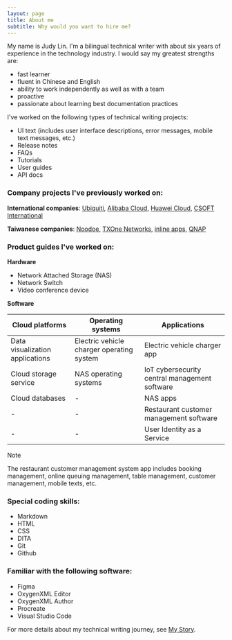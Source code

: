 ```yaml
---
layout: page
title: About me
subtitle: Why would you want to hire me?
---
```


My name is Judy Lin. I'm a bilingual technical writer with about six years of experience in the technology industry. I would say my greatest strengths are:

- fast learner
- fluent in Chinese and English
- ability to work independently as well as with a team
- proactive
- passionate about learning best documentation practices

I've worked on the following types of technical writing projects:

- UI text 
(includes user interface descriptions, error messages, mobile text messages, etc.)
- Release notes
- FAQs
- Tutorials
- User guides
- API docs

### Company projects I've previously worked on:
**International companies**: [Ubiquiti](https://ui.com/introduction), [Alibaba Cloud](https://www.alibabacloud.com/en/product/datav?_p_lc=1), [Huawei Cloud](https://www.huaweicloud.com/intl/en-us/), [CSOFT International](https://www.csoftintl.com/?gad_source=1&gclid=Cj0KCQjw4MSzBhC8ARIsAPFOuyWJoiYT1gedIhZhU-Bm4NsuUyY1mfNl0wtocEPpp27G7IaTkFXPoWEaAnbrEALw_wcB)

**Taiwanese companies**: [Noodoe](https://www.noodoe.com/), [TXOne Networks](https://www.txone.com/products/cps-protection-platform/sageone/), [inline apps](https://inline.app/), [QNAP](https://www.qnap.com/en-us)

### Product guides I've worked on:

**Hardware**
- Network Attached Storage (NAS)
- Network Switch
- Video conference device

**Software**

| Cloud platforms                    | Operating systems                          | Applications                  |
|------------------------------------|--------------------------------------------|-------------------------------|
| Data visualization applications    | Electric vehicle charger operating system  | Electric vehicle charger app  |
| Cloud storage service              | NAS operating systems     | IoT cybersecurity central management software  |
| Cloud databases                    |-                                           | NAS apps                      |
|-                                   |-                                  | Restaurant customer management software|
|-                                   |-                                            | User Identity as a Service   |

> [!Note] 
> The restaurant customer management system app includes booking management, online queuing management, table management, customer management, mobile texts, etc.

### Special coding skills:
- Markdown
- HTML
- CSS
- DITA 
- Git
- Github
### Familiar with the following software: 
- Figma
- OxygenXML Editor
- OxygenXML Author
- Procreate
- Visual Studio Code

For more details about my technical writing journey, see [My Story](my_story.md).

[def]: assets/img/Judy_3%20copy.jpeg